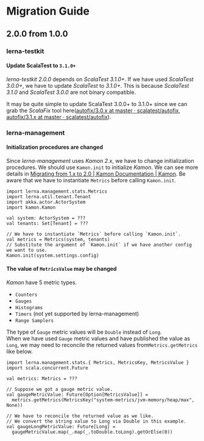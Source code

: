 # Migration Guide

## 2.0.0 from 1.0.0

### lerna-testkit

#### Update ScalaTest to `3.1.0+`
*lerna-testkit 2.0.0* depends on *ScalaTest 3.1.0+*.
If we have used *ScalaTest 3.0.0+*, we have to update *ScalaTest* to *3.1.0+*.
This is because *ScalaTest 3.1.0* and *ScalaTest 3.0.0* are not binary compatible.

It may be quite simple to update ScalaTest 3.0.0+ to 3.1.0+
since we can grab the *ScalaFix* tool here([autofix/3.0.x at master · scalatest/autofix](https://github.com/scalatest/autofix/tree/master/3.0.x), [autofix/3.1.x at master · scalatest/autofix](https://github.com/scalatest/autofix/tree/master/3.1.x)).

### lerna-management

#### Initialization procedures are changed

Since *lerna-management* uses *Kamon 2.x*,
we have to change initialization procedures.
We should use `Kamon.init` to initialize *Kamon*.
We can see more details in [Migrating from 1.x to 2.0 | Kamon Documentation | Kamon](https://kamon.io/docs/latest/guides/migration/from-1.x-to-2.0/#there-is-a-new-kamoninit-method).
Be aware that we have to instantiate `Metrics` before calling `Kamon.init`.

```mdoc mdoc:compile-only
import lerna.management.stats.Metrics
import lerna.util.tenant.Tenant
import akka.actor.ActorSystem
import kamon.Kamon

val system: ActorSystem = ???
val tenants: Set[Tenant] = ???

// We have to instantiate `Metrics` before calling `Kamon.init`.
val metrics = Metrics(system, tenants)
// Substitute the argument of `Kamon.init` if we have another config we want to use.
Kamon.init(system.settings.config)
```

#### The value of `MetricsValue` may be changed

*Kamon* have 5 metric types.
- `Counters`
- `Gauges`
- `Histograms`
- `Timers` (not yet supported by lerna-management)
- `Range Samplers`

The type of `Gauge` metric values will be `Double` instead of `Long`.  
When we have used `Gauge` metric values and have published the value as `Long`,
we may need to reconcile the returned values from`Metrics.getMetrics` like below.

```mdoc mdoc:compile-only
import lerna.management.stats.{ Metrics, MetricsKey, MetricsValue }
import scala.concurrent.Future

val metrics: Metrics = ???

// Suppose we got a gauge metric value.
val gaugeMetricValue: Future[Option[MetricsValue]] =
  metrics.getMetrics(MetricsKey("system-metrics/jvm-memory/heap/max", None))

// We have to reconcile the returned value as we like.
// We convert the string value to Long via Double in this example.
val gaugeLongMetricValue: Future[Long] =
  gaugeMetricValue.map(_.map(_.toDouble.toLong).getOrElse(0))
```
